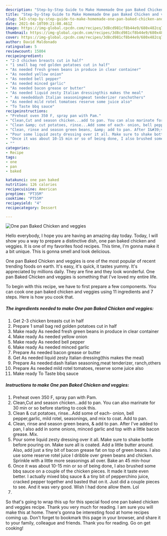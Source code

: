 ```yaml
---
description: "Step-by-Step Guide to Make Homemade One pan Baked Chicken and veggies"
title: "Step-by-Step Guide to Make Homemade One pan Baked Chicken and veggies"
slug: 543-step-by-step-guide-to-make-homemade-one-pan-baked-chicken-and-veggies
date: 2021-04-10T09:21:08.461Z
image: https://img-global.cpcdn.com/recipes/3d8cd981cf8b44e9/680x482cq70/one-pan-baked-chicken-and-veggies-recipe-main-photo.jpg
thumbnail: https://img-global.cpcdn.com/recipes/3d8cd981cf8b44e9/680x482cq70/one-pan-baked-chicken-and-veggies-recipe-main-photo.jpg
cover: https://img-global.cpcdn.com/recipes/3d8cd981cf8b44e9/680x482cq70/one-pan-baked-chicken-and-veggies-recipe-main-photo.jpg
author: David Maldonado
ratingvalue: 5
reviewcount: 15804
recipeingredient:
- "2-3 chicken breasts cut in half"
- "1 small bag red golden potatoes cut in half"
- "As needed fresh green beans in produce in clear container"
- "As needed yellow onion"
- "As needed bell pepper"
- "As needed minced garlic"
- "As needed bacon grease or butter"
- "As needed liquid zesty Italian dressingthis makes the meal"
- " As neededdash Italian seasoningmeat tenderizer ranchothers"
- "As needed mild rotel tomatoes reserve some juice also"
- "To Taste bbq sauce"
recipeinstructions:
- "Preheat oven 350 F, spray pan with Pam."
- "Clean,Cut and season chicken...add to pan. You can also marinate for 30 min or so before starting to cook this."
- "Clean &amp; cut potatoes, rinse...Add some of each- onion, bell pepper,garlic, mild rotel, seasonings, and mix to coat. Add to pan."
- "Clean, rinse and season green beans, &amp; add to pan. After I&#39;ve added to pan, I also add in some onions, minced garlic and top with a little bacon grease. Mix."
- "Pour some liquid zesty dressing over it all. Make sure to shake bottle before pouring on. Make sure all is coated. Add a little butter around. Also, add just a tiny bit of bacon grease fat on top of green beans. I also use some reserve rotel juice I dribble over green beans and chicken. Sprinkle with a little more seasonings all over. Bake an 45 min-hour"
- "Once it was about 10-15 min or so of being done, I also brushed some bbq sauce on a couple of the chicken pieces. It made it taste even better. I actually mixed bbq sauce &amp; a tiny bit of pepperchino juice, cracked pepper together and basted that on it. Just did a couple pieces to see. And it was very good. Wish I had done allow them. Lol"
- ""
categories:
- Recipe
tags:
- one
- pan
- baked

katakunci: one pan baked 
nutrition: 126 calories
recipecuisine: American
preptime: "PT35M"
cooktime: "PT55M"
recipeyield: "4"
recipecategory: Dessert

---
```



![One pan Baked Chicken and veggies](https://img-global.cpcdn.com/recipes/3d8cd981cf8b44e9/680x482cq70/one-pan-baked-chicken-and-veggies-recipe-main-photo.jpg)

Hello everybody, I hope you are having an amazing day today. Today, I will show you a way to prepare a distinctive dish, one pan baked chicken and veggies. It is one of my favorites food recipes. This time, I'm gonna make it a bit unique. This is gonna smell and look delicious.

One pan Baked Chicken and veggies is one of the most popular of recent trending foods on earth. It's easy, it's quick, it tastes yummy. It's appreciated by millions daily. They are fine and they look wonderful. One pan Baked Chicken and veggies is something that I've loved my entire life.




To begin with this recipe, we have to first prepare a few components. You can cook one pan baked chicken and veggies using 11 ingredients and 7 steps. Here is how you cook that.

<!--inarticleads1-->

##### The ingredients needed to make One pan Baked Chicken and veggies:

1. Get 2-3 chicken breasts cut in half
1. Prepare 1 small bag red golden potatoes cut in half
1. Make ready As needed fresh green beans in produce in clear container
1. Make ready As needed yellow onion
1. Make ready As needed bell pepper
1. Make ready As needed minced garlic
1. Prepare As needed bacon grease or butter
1. Get As needed liquid zesty Italian dressing(this makes the meal)
1. Prepare  As needed:dash Italian seasoning,meat tenderizer, ranch,others
1. Prepare As needed mild rotel tomatoes, reserve some juice also
1. Make ready To Taste bbq sauce




<!--inarticleads2-->

##### Instructions to make One pan Baked Chicken and veggies:

1. Preheat oven 350 F, spray pan with Pam.
1. Clean,Cut and season chicken...add to pan. You can also marinate for 30 min or so before starting to cook this.
1. Clean &amp; cut potatoes, rinse...Add some of each- onion, bell pepper,garlic, mild rotel, seasonings, and mix to coat. Add to pan.
1. Clean, rinse and season green beans, &amp; add to pan. After I&#39;ve added to pan, I also add in some onions, minced garlic and top with a little bacon grease. Mix.
1. Pour some liquid zesty dressing over it all. Make sure to shake bottle before pouring on. Make sure all is coated. Add a little butter around. Also, add just a tiny bit of bacon grease fat on top of green beans. I also use some reserve rotel juice I dribble over green beans and chicken. Sprinkle with a little more seasonings all over. Bake an 45 min-hour
1. Once it was about 10-15 min or so of being done, I also brushed some bbq sauce on a couple of the chicken pieces. It made it taste even better. I actually mixed bbq sauce &amp; a tiny bit of pepperchino juice, cracked pepper together and basted that on it. Just did a couple pieces to see. And it was very good. Wish I had done allow them. Lol
1. 




So that's going to wrap this up for this special food one pan baked chicken and veggies recipe. Thank you very much for reading. I am sure you will make this at home. There's gonna be interesting food at home recipes coming up. Don't forget to bookmark this page in your browser, and share it to your family, colleague and friends. Thank you for reading. Go on get cooking!
